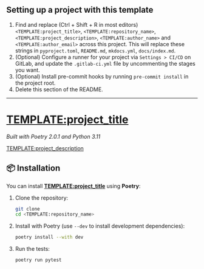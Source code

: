 ## Setting up a project with this template

1. Find and replace (Ctrl + Shift + R in most editors) `<TEMPLATE:project_title>`, `<TEMPLATE:repository_name>`, `<TEMPLATE:project_description>`, `<TEMPLATE:author_name>` and `<TEMPLATE:author_email>` across this project. This will replace these strings in `pyproject.toml`, `README.md`, `mkdocs.yml`, `docs/index.md`.
2. (Optional) Configure a runner for your project via `Settings > CI/CD` on GitLab, and update the `.gitlab-ci.yml` file by uncommenting the stages you want.
3. (Optional) Install pre-commit hooks by running `pre-commit install` in the project root.
4. Delete this section of the README.

---

# <TEMPLATE:project_title>

_Built with Poetry 2.0.1 and Python 3.11_

<TEMPLATE:project_description>

## 📦 Installation

You can install **<TEMPLATE:project_title>** using **Poetry**:

1. Clone the repository:
    ```sh
    git clone
    cd <TEMPLATE:repository_name>
    ```
2. Install with Poetry (use `--dev` to install development dependencies):
    ```sh
    poetry install --with dev
    ```
3. Run the tests:
    ```sh
    poetry run pytest
    ```
